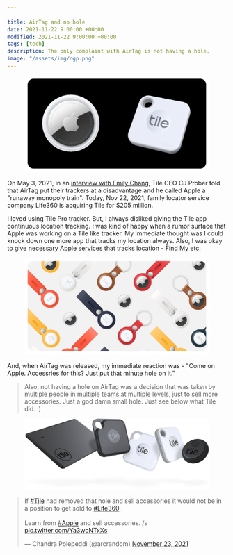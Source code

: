```yaml
---

title: AirTag and no hole
date: 2021-11-22 9:00:00 +00:00
modified: 2021-11-22 9:00:00 +00:00
tags: [tech]
description: The only complaint with AirTag is not having a hole.
image: "/assets/img/ogp.png"
---
```


<figure>
<img src="/assets/images/tagtail.png" alt="Apple AirTag and Tile Pro tracker. Source apple.com and thetileapp.com.">
</figure>

On May 3, 2021, in an [interview with Emily Chang](https://twitter.com/BloombergTV/status/1389369250884866048), Tile CEO CJ Prober told that AirTag put their trackers at a disadvantage and he called Apple a "runaway monopoly train". Today, Nov 22, 2021, family locator service company Life360 is acquiring Tile for $205 million. 

I loved using Tile Pro tracker. But, I always disliked giving the Tile app continuous location tracking. I was kind of happy when a rumor surface that Apple was working on a Tile like tracker. My immediate thought was I could knock down one more app that tracks my location always. Also, I was okay to give necessary Apple services that tracks location - Find My etc.

<figure>
<img src="/assets/images/airtag_accessories.png" alt="Plethora of Apple accessories for AirTag. Source apple.com">
</figure>

And, when AirTag was released, my immediate reaction was - "Come on Apple. Accessries for this? Just put that minute hole on it."

> Also, not having a hole on AirTag was a decision that was taken by multiple people in multiple teams at multiple levels, just to sell more accessories. Just a god damn small hole. Just see below what Tile did. :)

<figure>
<img src="/assets/images/tile_family.png" alt="Tracker devices from Tile with a hole on them. :)">
</figure>

<blockquote class="twitter-tweet"><p lang="en" dir="ltr">If <a href="https://twitter.com/hashtag/Tile?src=hash&amp;ref_src=twsrc%5Etfw">#Tile</a> had removed that hole and sell accessories it would not be in a position to get sold to <a href="https://twitter.com/hashtag/Life360?src=hash&amp;ref_src=twsrc%5Etfw">#Life360</a>.<br><br>Learn from <a href="https://twitter.com/hashtag/Apple?src=hash&amp;ref_src=twsrc%5Etfw">#Apple</a> and sell accessories. /s <a href="https://t.co/Ya3wcNTxXs">pic.twitter.com/Ya3wcNTxXs</a></p>&mdash; Chandra Polepeddi (@arcrandom) <a href="https://twitter.com/arcrandom/status/1462996980997627906?ref_src=twsrc%5Etfw">November 23, 2021</a></blockquote> <script async src="https://platform.twitter.com/widgets.js" charset="utf-8"></script>
